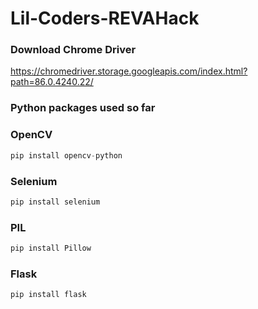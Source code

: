 # Lil-Coders-REVAHack

### Download Chrome Driver
https://chromedriver.storage.googleapis.com/index.html?path=86.0.4240.22/

### Python packages used so far

### OpenCV
```python
pip install opencv-python 
```
### Selenium
```python
pip install selenium
```
### PIL
```python
pip install Pillow
```
### Flask
```python
pip install flask
```
